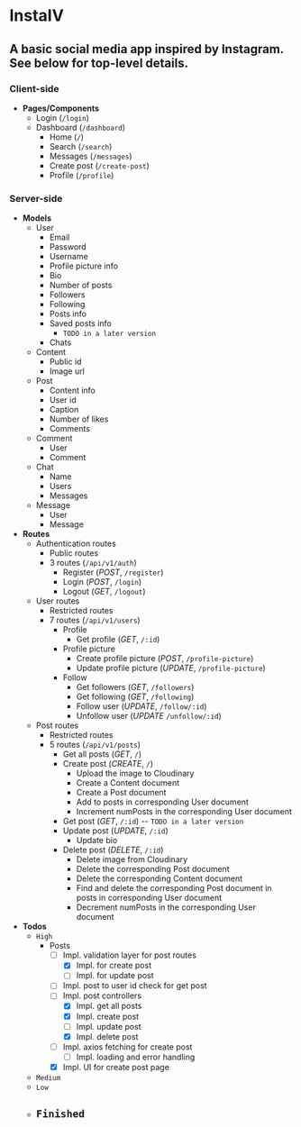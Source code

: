 # InstaIV

## A basic social media app inspired by Instagram. See below for top-level details.

### Client-side

- **Pages/Components**
  - Login (`/login`)
  - Dashboard (`/dashboard`)
    - Home (`/`)
    - Search (`/search`)
    - Messages (`/messages`)
    - Create post (`/create-post`)
    - Profile (`/profile`)

### Server-side

- **Models**
  - User
    - Email
    - Password
    - Username
    - Profile picture info
    - Bio
    - Number of posts
    - Followers
    - Following
    - Posts info
    - Saved posts info
      - `TODO in a later version`
    - Chats
  - Content
    - Public id
    - Image url
  - Post
    - Content info
    - User id
    - Caption
    - Number of likes
    - Comments
  - Comment
    - User
    - Comment
  - Chat
    - Name
    - Users
    - Messages
  - Message
    - User
    - Message
- **Routes**
  - Authentication routes
    - Public routes
    - 3 routes (`/api/v1/auth`)
      - Register (_POST_, `/register`)
      - Login (_POST_, `/login`)
      - Logout (_GET_, `/logout`)
  - User routes
    - Restricted routes
    - 7 routes (`/api/v1/users`)
      - Profile
        - Get profile (_GET_, `/:id`)
      - Profile picture
        - Create profile picture (_POST_, `/profile-picture`)
        - Update profile picture (_UPDATE_, `/profile-picture`)
      - Follow
        - Get followers (_GET_, `/followers`)
        - Get following (_GET_, `/following`)
        - Follow user (_UPDATE_, `/follow/:id`)
        - Unfollow user (_UPDATE_ `/unfollow/:id`)
  - Post routes
    - Restricted routes
    - 5 routes (`/api/v1/posts`)
      - Get all posts (_GET_, `/`)
      - Create post (_CREATE_, `/`)
        - Upload the image to Cloudinary
        - Create a Content document
        - Create a Post document
        - Add to posts in corresponding User document
        - Increment numPosts in the corresponding User document
      - Get post (_GET_, `/:id`) -- `TODO in a later version`
      - Update post (_UPDATE_, `/:id`)
        - Update bio
      - Delete post (_DELETE_, `/:id`)
        - Delete image from Cloudinary
        - Delete the corresponding Post document
        - Delete the corresponding Content document
        - Find and delete the corresponding Post document in posts in corresponding User document
        - Decrement numPosts in the corresponding User document
- **Todos**
  - `High`
    - Posts
      - [ ] Impl. validation layer for post routes
        - [x] Impl. for create post
        - [ ] Impl. for update post
      - [ ] Impl. post to user id check for get post
      - [ ] Impl. post controllers
        - [x] Impl. get all posts
        - [x] Impl. create post
        - [ ] Impl. update post
        - [x] Impl. delete post
      - [ ] Impl. axios fetching for create post
        - [ ] Impl. loading and error handling
      - [x] Impl. UI for create post page
  - `Medium`
  - `Low`
  - ## `Finished`
